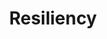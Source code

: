 ---
title: Resiliency
weight: 430
description: Simulate failures, disruptions, and adverse conditions to test that your gateway and apps continue to function.
---